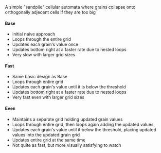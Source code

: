 A simple "sandpile" cellular automata where grains collapse onto orthogonally adjecent cells if they are too big

#### Base
- Initial naive approach
- Loops through the entire grid
- Updates each grain's value once
- Updates bottom right at a faster rate due to nested loops
- Very slow with larger grid sizes

#### Fast
- Same basic design as Base
- Loops through entire grid
- Updates each grain's value until it is below the threshold
- Updates bottom right at a faster rate due to nested loops
- Very fast even with larger grid sizes

#### Even
- Maintains a separate grid holding updated grain values
- Loops through entire grid, then loops again adding the updated values
- Updates each grain's value until it below the threshold, placing updated values into the updated grain grid
- Updates entire grid at the same time
- Not quite as fast, but more visually satisfying to watch
